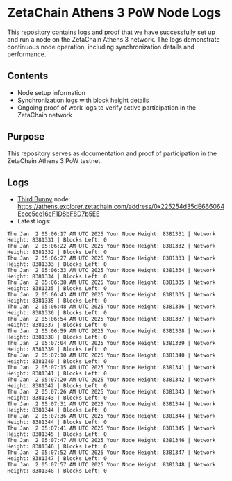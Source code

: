 # ZetaChain Athens 3 PoW Node Logs
This repository contains logs and proof that we have successfully set up and run a node on the ZetaChain Athens 3 network. The logs demonstrate continuous node operation, including synchronization details and performance.

## Contents
- Node setup information
- Synchronization logs with block height details
- Ongoing proof of work logs to verify active participation in the ZetaChain network

## Purpose
This repository serves as documentation and proof of participation in the ZetaChain Athens 3 PoW testnet.

## Logs

- [Third Bunny](https://thirdbunny.xyz/) node: https://athens.explorer.zetachain.com/address/0x225254d35dE666064Eccc5ce16eF1D8bF8D7b5EE
- Latest logs:
```
Thu Jan  2 05:06:17 AM UTC 2025 Your Node Height: 8381331 | Network Height: 8381331 | Blocks Left: 0
Thu Jan  2 05:06:22 AM UTC 2025 Your Node Height: 8381332 | Network Height: 8381332 | Blocks Left: 0
Thu Jan  2 05:06:27 AM UTC 2025 Your Node Height: 8381333 | Network Height: 8381333 | Blocks Left: 0
Thu Jan  2 05:06:33 AM UTC 2025 Your Node Height: 8381334 | Network Height: 8381334 | Blocks Left: 0
Thu Jan  2 05:06:38 AM UTC 2025 Your Node Height: 8381335 | Network Height: 8381335 | Blocks Left: 0
Thu Jan  2 05:06:43 AM UTC 2025 Your Node Height: 8381335 | Network Height: 8381335 | Blocks Left: 0
Thu Jan  2 05:06:48 AM UTC 2025 Your Node Height: 8381336 | Network Height: 8381336 | Blocks Left: 0
Thu Jan  2 05:06:54 AM UTC 2025 Your Node Height: 8381337 | Network Height: 8381337 | Blocks Left: 0
Thu Jan  2 05:06:59 AM UTC 2025 Your Node Height: 8381338 | Network Height: 8381338 | Blocks Left: 0
Thu Jan  2 05:07:04 AM UTC 2025 Your Node Height: 8381339 | Network Height: 8381339 | Blocks Left: 0
Thu Jan  2 05:07:10 AM UTC 2025 Your Node Height: 8381340 | Network Height: 8381340 | Blocks Left: 0
Thu Jan  2 05:07:15 AM UTC 2025 Your Node Height: 8381341 | Network Height: 8381341 | Blocks Left: 0
Thu Jan  2 05:07:20 AM UTC 2025 Your Node Height: 8381342 | Network Height: 8381342 | Blocks Left: 0
Thu Jan  2 05:07:26 AM UTC 2025 Your Node Height: 8381343 | Network Height: 8381343 | Blocks Left: 0
Thu Jan  2 05:07:31 AM UTC 2025 Your Node Height: 8381344 | Network Height: 8381344 | Blocks Left: 0
Thu Jan  2 05:07:36 AM UTC 2025 Your Node Height: 8381344 | Network Height: 8381344 | Blocks Left: 0
Thu Jan  2 05:07:41 AM UTC 2025 Your Node Height: 8381345 | Network Height: 8381345 | Blocks Left: 0
Thu Jan  2 05:07:47 AM UTC 2025 Your Node Height: 8381346 | Network Height: 8381346 | Blocks Left: 0
Thu Jan  2 05:07:52 AM UTC 2025 Your Node Height: 8381347 | Network Height: 8381347 | Blocks Left: 0
Thu Jan  2 05:07:57 AM UTC 2025 Your Node Height: 8381348 | Network Height: 8381348 | Blocks Left: 0
```

